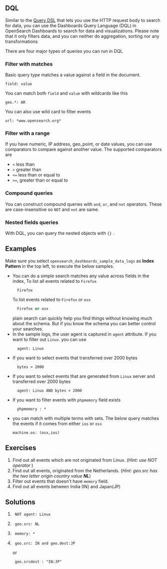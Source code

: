 
## DQL

Similar to the [Query DSL](https://opensearch.org/docs/1.3/opensearch/query-dsl/index) that
lets you use the HTTP request body to search for data, you can use the Dashboards Query
Language (DQL) in OpenSearch Dashboards to search for data and visualizations. Please note that
it only filters data, and you can neither do aggregation, sorting nor any transformations

There are four major types of queries you can run in DQL
### Filter with matches
Basic query type matches a value against a field in the document.

```text
field: value
```
You can match both `field` and `value` with wildcards like this
```text
geo.*: AR
```
You can also use wild card to filter events

```text
url: *www.opensearch.org*
```
### Filter with a range
If you have numeric, IP address, geo_point, or date values, you can use comparators to
compare against another value. The supported comparators are
- `<`  less than
- `>` greater than
- `<=` less than or equal to
- `>=`, greater than or equal to

### Compound queries
You can construct compound queries with `and`, `or`, and `not` operators. These are case-insensitive
so `NOT` and `not` are same.

### Nested fields queries
With DQL, you can query the nested objects with `{}` .

## Examples 
Make sure you select `opensearch_dashboards_sample_data_logs` as **Index Pattern** in the top left,
to execute the below samples.
- You can do a simple search matches any value across fields in the index, To list all events related to `Firefox` 
  ```text
    Firefox
  ```
  To list events related to `Firefox` or `osx`
  ```sql
    Firefox or osx
  ```
  plain search can quickly help you find things without knowing much about the schema. But if you know 
  the schema you can better control your searches.
- In the sample logs, the user agent is captured in `agent` attribute. If you want to filter out `Linux`. you can use
  ```text
    agent: Linux
  ```
- If you want to select events that transferred over 2000 bytes
  ```text
    bytes > 2000
  ```
- If you want to select events that are generated from `Linux` server and transferred over 2000 bytes
  ```text
    agent: Linux AND bytes > 2000
  ```
- If you want to filter events with `phpmemory` field exists
  ```text
    phpmemory : *
  ```
- you can match with multiple terms with sets. The below query matches the events
  if it comes from either `ios` or `osx`
    ```text
    machine.os: (osx,ios)
    ```
  
## Exercises

1. Find out all events which are not originated from Linux. (_Hint: use NOT operator_ )
2. Find out all events, originated from the Netherlands. (_Hint: geo.src has the two letter origin country value **NL**_)
3. Filter out events that doesn't have `memory` field.
4. Find out all events between India (IN) and Japan(JP)

## Solutions
1. ```text
    NOT agent: Linux
   ```
2. ```text
    geo.src: NL
   ```
3. ```text
    memory: *
   ```
4. ```text
    geo.src: IN and geo.dest:JP
   ```
   or
   ```text
    geo.srcdest : "IN:JP"
    ```
